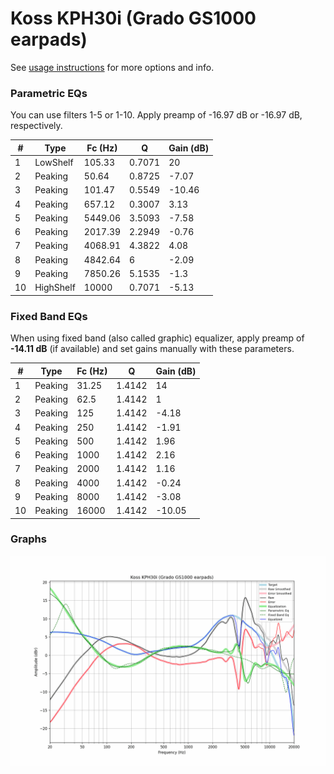# Koss KPH30i (Grado GS1000 earpads)
See [usage instructions](https://github.com/jaakkopasanen/AutoEq#usage) for more options and info.

### Parametric EQs
You can use filters 1-5 or 1-10. Apply preamp of -16.97 dB or -16.97 dB, respectively.

|   # | Type      |   Fc (Hz) |      Q |   Gain (dB) |
|-----|-----------|-----------|--------|-------------|
|   1 | LowShelf  |    105.33 | 0.7071 |       20    |
|   2 | Peaking   |     50.64 | 0.8725 |       -7.07 |
|   3 | Peaking   |    101.47 | 0.5549 |      -10.46 |
|   4 | Peaking   |    657.12 | 0.3007 |        3.13 |
|   5 | Peaking   |   5449.06 | 3.5093 |       -7.58 |
|   6 | Peaking   |   2017.39 | 2.2949 |       -0.76 |
|   7 | Peaking   |   4068.91 | 4.3822 |        4.08 |
|   8 | Peaking   |   4842.64 | 6      |       -2.09 |
|   9 | Peaking   |   7850.26 | 5.1535 |       -1.3  |
|  10 | HighShelf |  10000    | 0.7071 |       -5.13 |

### Fixed Band EQs
When using fixed band (also called graphic) equalizer, apply preamp of **-14.11 dB** (if available) and set gains manually with these parameters.

|   # | Type    |   Fc (Hz) |      Q |   Gain (dB) |
|-----|---------|-----------|--------|-------------|
|   1 | Peaking |     31.25 | 1.4142 |       14    |
|   2 | Peaking |     62.5  | 1.4142 |        1    |
|   3 | Peaking |    125    | 1.4142 |       -4.18 |
|   4 | Peaking |    250    | 1.4142 |       -1.91 |
|   5 | Peaking |    500    | 1.4142 |        1.96 |
|   6 | Peaking |   1000    | 1.4142 |        2.16 |
|   7 | Peaking |   2000    | 1.4142 |        1.16 |
|   8 | Peaking |   4000    | 1.4142 |       -0.24 |
|   9 | Peaking |   8000    | 1.4142 |       -3.08 |
|  10 | Peaking |  16000    | 1.4142 |      -10.05 |

### Graphs
![](./Koss%20KPH30i%20(Grado%20GS1000%20earpads).png)
